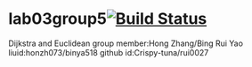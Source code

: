 # lab03group5[![Build Status](https://app.travis-ci.com/rui0027/lab03_HongZhang_honzh073_BingRuiYao_binya518.svg?branch=main)](https://app.travis-ci.com/rui0027/lab03_HongZhang_honzh073_BingRuiYao_binya518)
Dijkstra and Euclidean
group member:Hong Zhang/Bing Rui Yao
liuid:honzh073/binya518
github id:Crispy-tuna/rui0027
